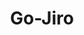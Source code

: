 ---
id: '3'
title: 'Go-Jiro'
description: '二郎系ラーメンの敷居を下げるwebサイトを作りました'
techStack: ['Next.js', 'Tailwind CSS', 'Node.js', 'PostgreSQL', 'Prisma', 'Render', 'Docker']
projectUrl: 'https://go-jiro-frontend.onrender.com/'
githubUrl: 'https://github.com/geek-hackathon2025-vol5-team-hci/go-jiro'
isFeatured: false
createdAt: '2025-06-12T11:00:00Z'
updatedAt: '2024-07-14T10:00:00Z'
images:
  - url: '/images/projects/Go-Jiro_image1.png'
    altText: '地図画面'
---